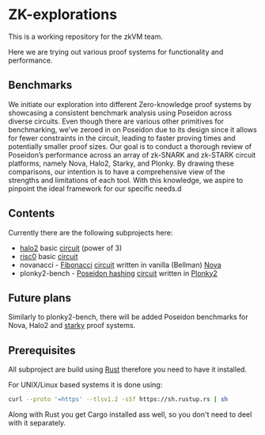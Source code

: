 # ZK-explorations

This is a working repository for the zkVM team.

Here we are trying out various proof systems for functionality and performance.

## Benchmarks

We initiate our exploration into different Zero-knowledge proof systems by showcasing a consistent benchmark analysis using Poseidon across diverse circuits. Even though there are various other primitives for benchmarking, we’ve zeroed in on Poseidon due to its design since it allows for fewer constraints in the circuit, leading to faster proving times and potentially smaller proof sizes. Our goal is to conduct a thorough review of Poseidon’s performance across an array of zk-SNARK and zk-STARK circuit platforms, namely Nova, Halo2, Starky, and Plonky. By drawing these comparisons, our intention is to have a comprehensive view of the strengths and limitations of each tool. With this knowledge, we aspire to pinpoint the ideal framework for our specific needs.d

## Contents

Currently there are the following subprojects here:
- [halo2](https://github.com/zcash/halo2) basic [circuit](./halo2/README.md) (power of 3)
- [risc0](https://github.com/risc0/risc0) basic [circuit](./risc0/README.md)
- novanacci - [Fibonacci](https://en.wikipedia.org/wiki/Fibonacci_sequence) [circuit](./novanacci/README.md) written in vanilla (Bellman) [Nova](https://github.com/microsoft/Nova)
- plonky2-bench - [Poseidon hashing](https://www.poseidon-hash.info/) [circuit](./plonky2-bench/README.md) written in [Plonky2](https://github.com/mir-protocol/plonky2)

## Future plans

Similarly to plonky2-bench, there will be added Poseidon benchmarks for Nova, Halo2 and [starky](https://github.com/mir-protocol/plonky2/tree/main/starky) proof systems.

## Prerequisites

All subproject are build using [Rust](https://github.com/rust-lang/rust) therefore you need to have it installed.

For UNIX/Linux based systems it is done using:

```bash
curl --proto '=https' --tlsv1.2 -sSf https://sh.rustup.rs | sh
```
Along with Rust you get Cargo installed ass well, so you don't need to deel with it separately.

